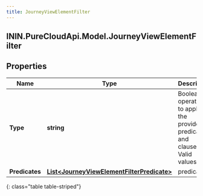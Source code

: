 ```yaml
---
title: JourneyViewElementFilter
---
```

## ININ.PureCloudApi.Model.JourneyViewElementFilter

## Properties

|Name | Type | Description | Notes|
|------------ | ------------- | ------------- | -------------|
| **Type** | **string** | Boolean operation to apply to the provided predicates and clauses. Valid values: And | |
| **Predicates** | [**List&lt;JourneyViewElementFilterPredicate&gt;**](JourneyViewElementFilterPredicate.html) | predicates | |
{: class="table table-striped"}


